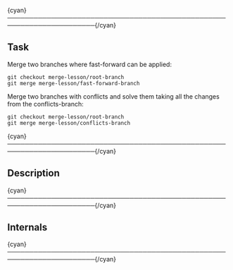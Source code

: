 {cyan}──────────────────────────────────────────────────────────────────────{/cyan}

## Task

Merge two branches where fast-forward can be applied:
```
git checkout merge-lesson/root-branch
git merge merge-lesson/fast-forward-branch
```

Merge two branches with conflicts and solve them taking all the changes from the conflicts-branch:
```
git checkout merge-lesson/root-branch
git merge merge-lesson/conflicts-branch
```

{cyan}──────────────────────────────────────────────────────────────────────{/cyan}

## Description


{cyan}──────────────────────────────────────────────────────────────────────{/cyan}

## Internals

{cyan}──────────────────────────────────────────────────────────────────────{/cyan}

